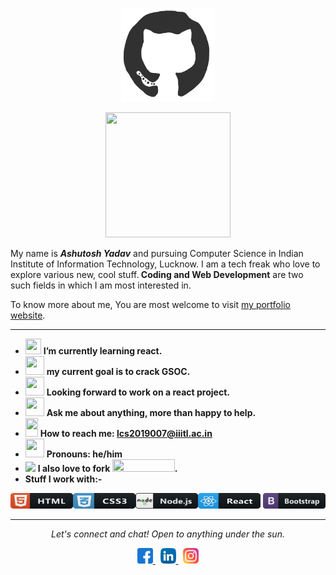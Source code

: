  <p align="center"><img src="https://github.com/yadavashu/yadavashu/blob/main/octo.gif?raw=true" width=150 height=150></p>
 <p align="center"><img src="https://media.giphy.com/media/RIBkAh90wcXuiW1Rf5/giphy.gif" width=200 height=200></p>
 
<p font-family="algerian">My name is <b><i>Ashutosh Yadav</i></b> and pursuing Computer Science in Indian Institute of Information Technology, Lucknow. I am a tech freak who love to explore various new, cool stuff.<b> Coding and Web Development</b> are two such fields in which I am most interested in.</p> 

To know more about me, You are most welcome to visit [my portfolio website](https://portfolio-ashutosh.herokuapp.com/).
<hr></hr>


- <img src="https://media.giphy.com/media/cIn5fTcjnKhStIeAef/giphy.gif" width=25 height=25> **I’m currently learning react.**
- <img src="https://media.giphy.com/media/tQYCAlhT3RXbvXqI4d/giphy.gif" width=30 height=30 > **my current goal is to crack GSOC.**
- <img src="https://media.giphy.com/media/gF2m2JOyGReppog8hU/giphy.gif" width=30 height=30> **Looking forward to work on a react project.**
- <img src="https://media.giphy.com/media/RhwkGhrlj3NVSOxWSN/giphy.gif" width=30 height=30> **Ask me about anything, more than happy to help.**
- <img src="https://media.giphy.com/media/QXUKY8Xlg7xy9Nhnax/giphy.gif" width=20 height=30> **How to reach me: [lcs2019007@iiitl.ac.in](lcs2019007@iiitl.ac.in)**
- <img src="https://media.giphy.com/media/kg6JAJQojS7DbbcZJi/giphy.gif" width=30 height=30> **Pronouns: he/him**
- <img src="https://media.giphy.com/media/MAzuwWS4cNvFCHvzvT/giphy.gif" width=30> **I also love to fork <img src="https://media.giphy.com/media/j38FnpoKKsuJlhSFSr/giphy.gif" width=100 height=20>.**
- **Stuff I work with:-**
<p>
<img src="./tech/html.svg" alt="twitter"width=100 height=25><img src="./tech/css3.svg" alt="twitter"  width=100 height=25><img src="./tech/nodejs.svg" alt="twitter" width=100 height=25><img src="./tech/react.svg" alt="twitter" width=100 height=25>  <img src="./tech/bootstrap.svg" alt="twitter" width=100 height=25>
</p>
  
  <hr></hr>
  <p align="center" ><i>Let's connect and chat! Open to anything under the sun.</i></p>
   <p align="center"><a href="#">
    <img src="./social/facebook.svg" alt="twitter" style="max-width:100%;" width=25>
  </a>&nbsp;
  <a href="#">
    <img src="./social/linkedin.svg" alt="twitter" style="max-width:100%;"  width=25>
  </a>&nbsp;
  <a href="#">
    <img src="./social/instagram.svg" alt="twitter" style="max-width:100%;"  width=25>
  </a>
  </p>                                       
